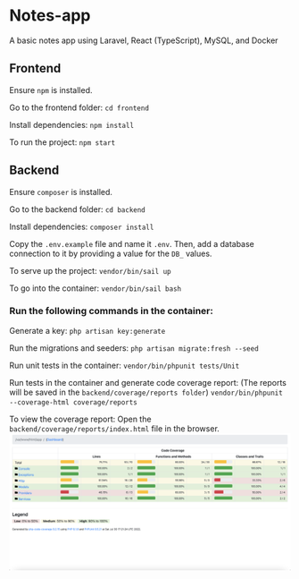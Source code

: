 # Notes-app
A basic notes app using Laravel, React (TypeScript), MySQL, and Docker


## Frontend
Ensure `npm` is installed.

Go to the frontend folder:
`cd frontend`

Install dependencies:
`npm install`

To run the project:
`npm start`


## Backend
Ensure `composer` is installed.

Go to the backend folder:
`cd backend`

Install dependencies:
`composer install`

Copy the `.env.example` file and name it `.env`. Then, add a database connection to it by providing a value for the `DB_` values.

To serve up the project:
`vendor/bin/sail up`

To go into the container:
`vendor/bin/sail bash`

### Run the following commands in the container:

Generate a key:
`php artisan key:generate`

Run the migrations and seeders:
`php artisan migrate:fresh --seed`

Run unit tests in the container:
`vendor/bin/phpunit tests/Unit`

Run tests in the container and generate code coverage report:
(The reports will be saved in the `backend/coverage/reports folder`)
`vendor/bin/phpunit --coverage-html coverage/reports`

To view the coverage report:
Open the `backend/coverage/reports/index.html` file in the browser.
![alt text](/CodeCoverageReport.png)

